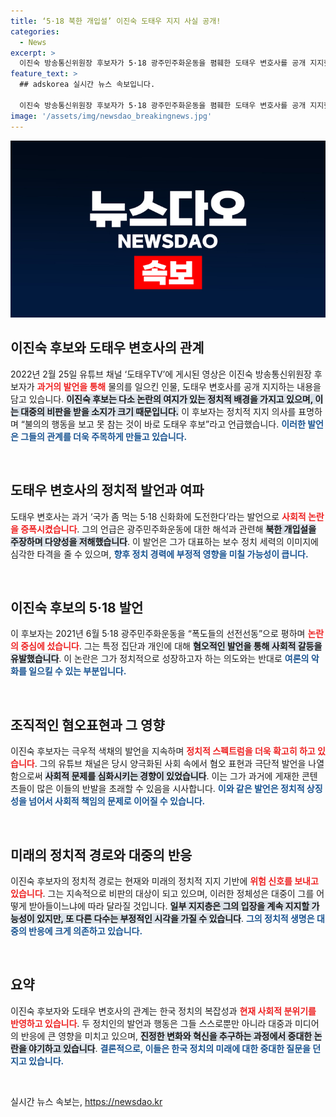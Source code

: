 ```yaml
---
title: ‘5·18 북한 개입설’ 이진숙 도태우 지지 사실 공개!
categories:
  - News
excerpt: >
  이진숙 방송통신위원장 후보자가 5·18 광주민주화운동을 폄훼한 도태우 변호사를 공개 지지했던 사실이 드러나 논란이 일고 있다. 과거 유튜브 채널에서 극우적 발언을 해온 후보자의 이력이 더욱 주목받고 있다. 클릭하여 자세한 내용을 확인하세요!
feature_text: >
  ## adskorea 실시간 뉴스 속보입니다.

  이진숙 방송통신위원장 후보자가 5·18 광주민주화운동을 폄훼한 도태우 변호사를 공개 지지했던 사실이 드러나 논란이 일고 있다. 과거 유튜브 채널에서 극우적 발언을 해온 후보자의 이력이 더욱 주목받고 있다. 클릭하여 자세한 내용을 확인하세요!
image: '/assets/img/newsdao_breakingnews.jpg'
---
```


<p><img src="/assets/img/newsdao_breakingnews.jpg" alt="adskorea 속보" /></p>

<h2 data-ke-size="size26">이진숙 후보와 도태우 변호사의 관계</h2>

<p data-ke-size="size16">2022년 2월 25일 유튜브 채널 ‘도태우TV’에 게시된 영상은 이진숙 방송통신위원장 후보자가 <b><span style="color: #ee2323;">과거의 발언을 통해</span></b> 물의를 일으킨 인물, 도태우 변호사를 공개 지지하는 내용을 담고 있습니다. <b><span style="background-color: #21538527;">이진숙 후보는 다소 논란의 여지가 있는 정치적 배경을 가지고 있으며, 이는 대중의 비판을 받을 소지가 크기 때문입니다.</span></b> 이 후보자는 정치적 지지 의사를 표명하며 “불의의 행동을 보고 못 참는 것이 바로 도태우 후보”라고 언급했습니다. <b><span style="color: #1a5490;">이러한 발언은 그들의 관계를 더욱 주목하게 만들고 있습니다.</span></b></p>

<p data-ke-size="size16">&nbsp;</p>

<h2 data-ke-size="size26">도태우 변호사의 정치적 발언과 여파</h2>

<p data-ke-size="size16">도태우 변호사는 과거 ‘국가 좀 먹는 5·18 신화화에 도전한다’라는 발언으로 <b><span style="color: #ee2323;">사회적 논란을 증폭시켰습니다</span></b>. 그의 언급은 광주민주화운동에 대한 해석과 관련해 <b><span style="background-color: #21538527;">북한 개입설을 주장하며 다양성을 저해했습니다</span></b>. 이 발언은 그가 대표하는 보수 정치 세력의 이미지에 심각한 타격을 줄 수 있으며, <b><span style="color: #1a5490;">향후 정치 경력에 부정적 영향을 미칠 가능성이 큽니다.</span></b></p>

<p data-ke-size="size16">&nbsp;</p>

<h2 data-ke-size="size26">이진숙 후보의 5·18 발언</h2>

<p data-ke-size="size16">이 후보자는 2021년 6월 5·18 광주민주화운동을 “폭도들의 선전선동”으로 평하며 <b><span style="color: #ee2323;">논란의 중심에 섰습니다</span></b>. 그는 특정 집단과 개인에 대해 <b><span style="background-color: #21538527;">혐오적인 발언을 통해 사회적 갈등을 유발했습니다</span></b>. 이 논란은 그가 정치적으로 성장하고자 하는 의도와는 반대로 <b><span style="color: #1a5490;">여론의 악화를 일으킬 수 있는 부분입니다.</span></b></p>

<p data-ke-size="size16">&nbsp;</p>

<h2 data-ke-size="size26">조직적인 혐오표현과 그 영향</h2>

<p data-ke-size="size16">이진숙 후보자는 극우적 색채의 발언을 지속하며 <b><span style="color: #ee2323;">정치적 스펙트럼을 더욱 확고히 하고 있습니다</span></b>. 그의 유튜브 채널은 당시 양극화된 사회 속에서 혐오 표현과 극단적 발언을 나열함으로써 <b><span style="background-color: #21538527;">사회적 문제를 심화시키는 경향이 있었습니다</span></b>. 이는 그가 과거에 게재한 콘텐츠들이 많은 이들의 반발을 초래할 수 있음을 시사합니다. <b><span style="color: #1a5490;">이와 같은 발언은 정치적 상징성을 넘어서 사회적 책임의 문제로 이어질 수 있습니다.</span></b></p>

<p data-ke-size="size16">&nbsp;</p>

<h2 data-ke-size="size26">미래의 정치적 경로와 대중의 반응</h2>

<p data-ke-size="size16">이진숙 후보자의 정치적 경로는 현재와 미래의 정치적 지지 기반에 <b><span style="color: #ee2323;">위험 신호를 보내고 있습니다</span></b>. 그는 지속적으로 비판의 대상이 되고 있으며, 이러한 정체성은 대중이 그를 어떻게 받아들이느냐에 따라 달라질 것입니다. <b><span style="background-color: #21538527;">일부 지지층은 그의 입장을 계속 지지할 가능성이 있지만, 또 다른 다수는 부정적인 시각을 가질 수 있습니다</span></b>. <b><span style="color: #1a5490;">그의 정치적 생명은 대중의 반응에 크게 의존하고 있습니다.</span></b></p>

<p data-ke-size="size16">&nbsp;</p>

<h2 data-ke-size="size26">요약</h2>

<p data-ke-size="size16">이진숙 후보자와 도태우 변호사의 관계는 한국 정치의 복잡성과 <b><span style="color: #ee2323;">현재 사회적 분위기를 반영하고 있습니다</span></b>. 두 정치인의 발언과 행동은 그들 스스로뿐만 아니라 대중과 미디어의 반응에 큰 영향을 미치고 있으며, <b><span style="background-color: #21538527;">진정한 변화와 혁신을 추구하는 과정에서 중대한 논란을 야기하고 있습니다</span></b>. <b><span style="color: #1a5490;">결론적으로, 이들은 한국 정치의 미래에 대한 중대한 질문을 던지고 있습니다.</span></b></p>

<p data-ke-size="size16">&nbsp;</p>
실시간 뉴스 속보는, <a href="https://newsdao.kr" rel="dofollow">https://newsdao.kr</a>


